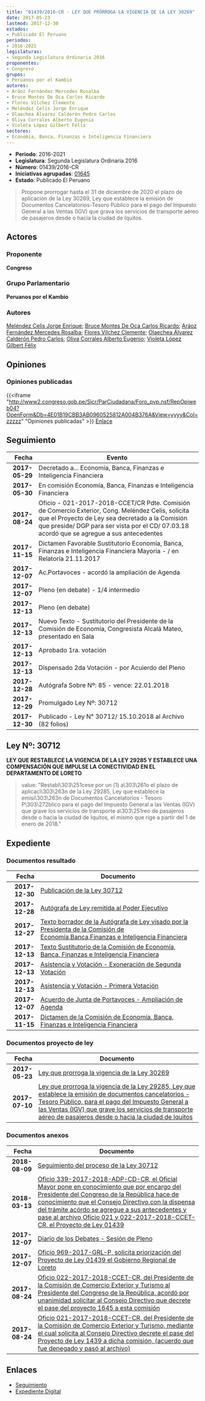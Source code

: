 ```yaml
---
title: "01439/2016-CR - LEY QUE PRÓRROGA LA VIGENCIA DE LA LEY 30269"
date: 2017-05-23
lastmod: 2017-12-30
estados:
- Publicado El Peruano
periodos:
- 2016-2021
legislaturas:
- Segunda Legislatura Ordinaria 2016
proponentes:
- Congreso
grupos:
- Peruanos por el Kambio
autores:
- Aráoz Fernández Mercedes Rosalba
- Bruce Montes De Oca Carlos Ricardo
- Flores Vílchez Clemente
- Meléndez Celis Jorge Enrique
- Olaechea Álvarez Calderón Pedro Carlos
- Oliva Corrales Alberto Eugenio
- Violeta López Gilbert Félix
sectores:
- Economía, Banca, Finanzas e Inteligencia Financiera
---
```

- **Periodo**: 2016-2021
- **Legislatura**: Segunda Legislatura Ordinaria 2016
- **Número**: 01439/2016-CR
- **Iniciativas agrupadas**: [01645](../../01600/01645)
- **Estado**: Publicado El Peruano

> Propone prorrogar hasta el 31 de diciembre de 2020 el plazo de aplicación de la Ley 30269, Ley que establece la emisión de Documentos Cancelatorios-Tesoro Público para el pago del Impuesto General a las Ventas (IGV) que grava los servicios de transporte aéreo de pasajeros desde o hacia la ciudad de Iquitos.


## Actores

### Proponente

**Congreso**

### Grupo Parlamentario

**Peruanos por el Kambio**

### Autores

[Meléndez Celis Jorge Enrique](mailto:mailto:jmelendez@congreso.gob.pe); [Bruce Montes De Oca Carlos Ricardo](mailto:mailto:cbruce@congreso.gob.pe); [Aráoz Fernández Mercedes Rosalba](mailto:mailto:maraoz@congreso.gob.pe); [Flores Vílchez Clemente](mailto:mailto:cflores@congreso.gob.pe); [Olaechea Álvarez Calderón Pedro Carlos](mailto:mailto:polaechea@congreso.gob.pe); [Oliva Corrales Alberto Eugenio](mailto:mailto:aoliva@congreso.gob.pe); [Violeta López Gilbert Félix](mailto:mailto:gvioleta@congreso.gob.pe)

## Opiniones

### Opiniones publicadas

{{<iframe "http://www2.congreso.gob.pe/Sicr/ParCiudadana/Foro_pvp.nsf/RepOpiweb04?OpenForm&Db=4E01B19CBB3AB0960525812A004B376A&View=yyyy&Col=zzzzz" "Opiniones publicadas" >}}
[Enlace](http://www2.congreso.gob.pe/Sicr/ParCiudadana/Foro_pvp.nsf/RepOpiweb04?OpenForm&Db=4E01B19CBB3AB0960525812A004B376A&View=yyyy&Col=zzzzz)


## Seguimiento

| Fecha | Evento |
|------:|--------|
| **2017-05-29** | Decretado a... Economía, Banca, Finanzas e Inteligencia Financiera |
| **2017-05-30** | En comisión Economía, Banca, Finanzas e Inteligencia Financiera |
| **2017-08-24** | Oficio - 021-2017-2018-CCET/CR Pdte. Comisión de Comercio Exterior, Cong. Meléndez Celis, solicita que el Proyecto de Ley sea decretado a la Comisión que preside/ DGP para ser vista por el CD/ 07.03.18 acordó que se agregue a sus antecedentes |
| **2017-11-15** | Dictamen Favorable Sustitutorio Economía, Banca, Finanzas e Inteligencia Financiera Mayoria - / en Relatoría 21.11.2017 |
| **2017-12-07** | Ac.Portavoces - acordó la ampliación de Agenda |
| **2017-12-07** | Pleno (en debate) - 1/4 intermedio |
| **2017-12-13** | Pleno (en debate) |
| **2017-12-13** | Nuevo Texto - Sustitutorio del Presidente de la Comisión de Economía, Congresista Alcalá Mateo, presentado en Sala |
| **2017-12-13** | Aprobado 1ra. votación |
| **2017-12-13** | Dispensado 2da Votación - por Acuierdo del Pleno |
| **2017-12-28** | Autógrafa Sobre Nº: 85 - vence: 22.01.2018 |
| **2017-12-29** | Promulgado Ley Nº: 30712 |
| **2017-12-30** | Publicado - Ley N° 30712/ 15.10.2018 al Archivo (82 folios) |

## Ley Nº: 30712

**LEY QUE RESTABLECE LA VIGENCIA DE LA LEY 29285 Y ESTABLECE UNA COMPENSACIÓN QUE IMPULSE LA CONECTIVIDAD EN EL DEPARTAMENTO DE LORETO**

> value: "Restabl\303\251cese por un (1) a\303\261o el plazo de aplicaci\303\263n de la Ley 29285, Ley que establece la emisi\303\263n de Documentos Cancelatorios - Tesoro P\303\272blico para el pago del Impuesto General a las Ventas (IGV) que grave los servicios de transporte a\303\251reo de pasajeros desde o hacia la ciudad de Iquitos, el mismo que rige a partir del 1 de enero de 2018."


## Expediente

### Documentos resultado

| Fecha | Documento |
|------:|-----------|
| **2017-12-30** | [Publicación de la Ley 30712](http://www.leyes.congreso.gob.pe/Documentos/2016_2021/ADLP/Normas_Legales/30712-LEY.pdf) |
| **2017-12-28** | [Autógrafa de Ley remitida al Poder Ejecutivo](http://www.leyes.congreso.gob.pe/Documentos/2016_2021/ADLP/Texto_Aprobado/AU0143920171228.pdf) |
| **2017-12-27** | [Texto borrador de la Autógrafa de Ley visado por la Presidenta de la Comisión de Economía,Banca,Finanzas e Inteligencia Financiera](http://www.leyes.congreso.gob.pe/Documentos/2016_2021/Texto_Borrador_de_Autografa/BAU0143920171227.pdf) |
| **2017-12-13** | [Texto Sustitutorio de la Comisión de Economía, Banca, Finanzas e Inteligencia Financiera](http://www.leyes.congreso.gob.pe/Documentos/2016_2021/Texto_Sustitutorio/Proyectos_de_Ley/TS0143920171213.pdf) |
| **2017-12-13** | [Asistencia y Votación - Exoneración de Segunda Votación](http://www.leyes.congreso.gob.pe/Documentos/2016_2021/Asistencia_y_Votacion/Proyectos_de_Ley/Exoneracion_de_Segunda_Votacion/ESV0143920171213..pdf) |
| **2017-12-13** | [Asistencia y Votación - Primera Votación](http://www.leyes.congreso.gob.pe/Documentos/2016_2021/Asistencia_y_Votacion/Proyectos_de_Ley/AV0143920171213..pdf) |
| **2017-12-07** | [Acuerdo de Junta de Portavoces - Ampliación de Agenda](http://www.leyes.congreso.gob.pe/Documentos/2016_2021/Acuerdos/Junta_Portavoces/AJP0143920171207.pdf) |
| **2017-11-15** | [Dictamen de la Comisión de Economía, Banca, Finanzas e Inteligencia Financiera](http://www.leyes.congreso.gob.pe/Documentos/2016_2021/Dictamenes/Proyectos_de_Ley/01439DC09MAY20171115..pdf) |

### Documentos proyecto de ley

| Fecha | Documento |
|------:|-----------|
| **2017-05-23** | [Ley que prorroga la vigencia de la Ley 30269](http://www.leyes.congreso.gob.pe/Documentos/2016_2021/Proyectos_de_Ley_y_de_Resoluciones_Legislativas/PL0143920170523.PDF) |
| **2017-07-10** | [Ley que prorroga la vigencia de la Ley 29285, Ley que establece la emisión de documentos cancelatorios - Tesoro Público, para el pago del Impuesto General a las Ventas (IGV) que grave los servicios de transporte aéreo de pasajeros desde o hacia la ciudad de Iquitos](http://www.leyes.congreso.gob.pe/Documentos/2016_2021/Proyectos_de_Ley_y_de_Resoluciones_Legislativas/PL0164520170710..pdf) |

### Documentos anexos

| Fecha | Documento |
|------:|-----------|
| **2018-08-09** | [Seguimiento del proceso de la Ley 30712](http://www.leyes.congreso.gob.pe/Documentos/2016_2021/Seguimiento_de_Proyectos_de_Ley/01439PL20180809.pdf) |
| **2018-03-13** | [Oficio 339-2017-2018-ADP-CD-CR, el Oficial Mayor pone en conocimiento que por encargo del Presidente del Congreso de la República hace de conocimiento que el Consejo Directivo,con la dispensa del trámite acórdo se agregue a sus antecedentes y pase al archivo Oficio 021 y 022-2017-2018-CCET-CR, el Proyecto de Ley 01439](http://www.leyes.congreso.gob.pe/Documentos/2016_2021/Oficios/Oficialia_Mayor/OFICIO-339-2017-2018-ADP-CD-CR.pdf) |
| **2017-12-07** | [Diario de los Debates - Sesión de Pleno](http://www.leyes.congreso.gob.pe/Documentos/2016_2021/ADLP/Diario_Debates/30712-TDD.pdf) |
| **2017-12-07** | [Oficio 969-2017-GRL-P, solicita priorización del Proyecto de Ley 01439 el Gobierno Regional de Loreto](http://www.leyes.congreso.gob.pe/Documentos/2016_2021/Oficios/Otras_Instituciones/OFICIO-969-2017-GRL-P.pdf) |
| **2017-08-24** | [Oficio 022-2017-2018-CCET-CR, del Presidente de la Comisión de Comercio Exterior y Turismo al Presidente del Congreso de la República, acordó por unanimidad solicitar al Consejo Directivo que decrete el pase del proyecto 1645 a esta comisión](http://www.leyes.congreso.gob.pe/Documentos/2016_2021/Oficios/Comisiones_Ordinarias/OFICIO-O22-2017-2018--CCET-CR..pdf) |
| **2017-08-24** | [Oficio 021-2017-2018-CCET-CR, del Presidente de la Comisión de Comercio Exterior y Turismo, mediante el cual solicita al Consejo Directivo decrete el pase del Proyecto de Ley 1439 a dicha comisión, (acuerdo que fue denegado y pasó al archivo)](http://www.leyes.congreso.gob.pe/Documentos/2016_2021/Oficios/Congresistas/OFICIO-021-2017-2018-CCET-CR..pdf) |

## Enlaces

- [Seguimiento](http://www2.congreso.gob.pe/Sicr/TraDocEstProc/CLProLey2016.nsf/f7fff46988ca05b1052578e100829cc7/4da6721dc2580c84052581290082c3c0?OpenDocument)
- [Expediente Digital](http://www2.congreso.gob.pe/Sicr/TraDocEstProc/Expvirt_2011.nsf/visbusqptramdoc1621/01439?opendocument)

